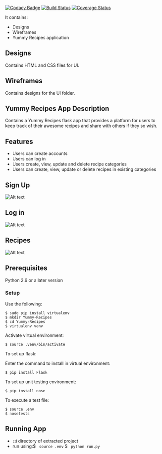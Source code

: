 [![Codacy Badge](https://api.codacy.com/project/badge/Grade/ff888f8eac8345b5a9038426071f00b9)](https://www.codacy.com/app/JoyyToo/Yummy-Recipes?utm_source=github.com&utm_medium=referral&utm_content=JoyyToo/Yummy-Recipes&utm_campaign=badger)
[![Build Status](https://travis-ci.org/JoyyToo/Yummy-Recipes.svg?branch=ft-app)](https://travis-ci.org/JoyyToo/Yummy-Recipes) [![Coverage Status](https://coveralls.io/repos/github/JoyyToo/Yummy-Recipes/badge.svg?branch=master)](https://coveralls.io/github/JoyyToo/Yummy-Recipes?branch=master)

It contains:
 - Designs
 - Wireframes
 - Yummy Recipes application

## Designs

Contains HTML and CSS files for UI.


## Wireframes

Contains designs for the UI folder.

## Yummy Recipes App Description

Contains a Yummy Recipes flask app that provides a platform for users to keep track of their awesome recipes and share with others if they so wish.

## Features

- Users can create accounts
- Users can log in
- Users create, view, update and delete recipe categories 
- Users can create, view, update or delete recipes in existing categories

## Sign Up
![Alt text](https://joyytoo.github.io/Yummy-Recipes/Designs/UI/Screenshots/signup.png?raw=true "Sign Up")

## Log in
![Alt text](https://joyytoo.github.io/Yummy-Recipes/Designs/UI/Screenshots/signin.png?raw=true "Sign In")

## Recipes
![Alt text](https://joyytoo.github.io/Yummy-Recipes/Designs/UI/Screenshots/rec.png?raw=true "Recipes")

## Prerequisites

Python 2.6 or a later version

### Setup

Use the following:

```
$ sudo pip install virtualenv
$ mkdir Yummy-Recipes
$ cd Yummy-Recipes
$ virtualenv venv
```

Activate virtual environment:

```
$ source .venv/bin/activate
```

To set up flask:

Enter the command to install in virtual environment:

```
$ pip install Flask
```

To set up unit testing environment:

```
$ pip install nose
```

To execute a test file:

```
$ source .env
$ nosetests
```

## Running App

- `cd` directory of extracted project
- run using:$ ` source .env`
            $ ` python run.py`



